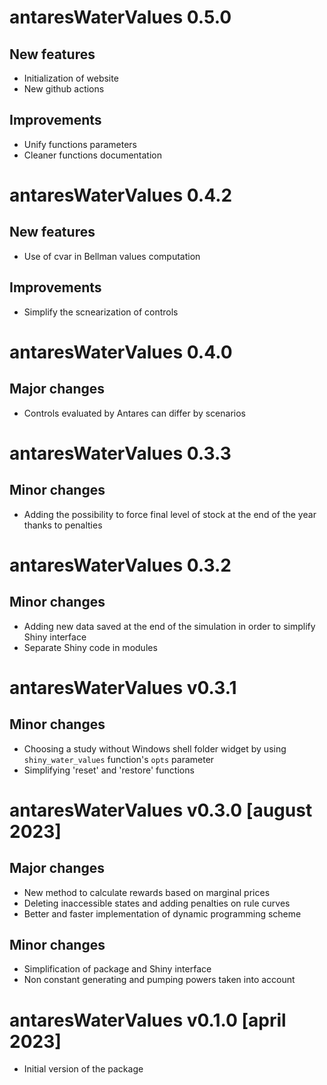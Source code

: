 # antaresWaterValues 0.5.0

## New features

* Initialization of website
* New github actions

## Improvements

* Unify functions parameters
* Cleaner functions documentation

# antaresWaterValues 0.4.2

## New features

* Use of cvar in Bellman values computation

## Improvements

* Simplify the scnearization of controls

# antaresWaterValues 0.4.0

## Major changes

* Controls evaluated by Antares can differ by scenarios

# antaresWaterValues 0.3.3

## Minor changes

* Adding the possibility to force final level of stock at the end of the year thanks to penalties

# antaresWaterValues 0.3.2

## Minor changes

* Adding new data saved at the end of the simulation in order to simplify Shiny interface
* Separate Shiny code in modules

# antaresWaterValues v0.3.1

## Minor changes

* Choosing a study without Windows shell folder widget by using `shiny_water_values` function's `opts` parameter 
* Simplifying 'reset' and 'restore' functions


# antaresWaterValues v0.3.0 [august 2023]

## Major changes

* New method to calculate rewards based on marginal prices
* Deleting inaccessible states and adding penalties on rule curves
* Better and faster implementation of dynamic programming scheme

## Minor changes

* Simplification of package and Shiny interface
* Non constant generating and pumping powers taken into account


# antaresWaterValues v0.1.0 [april 2023]

* Initial version of the package
